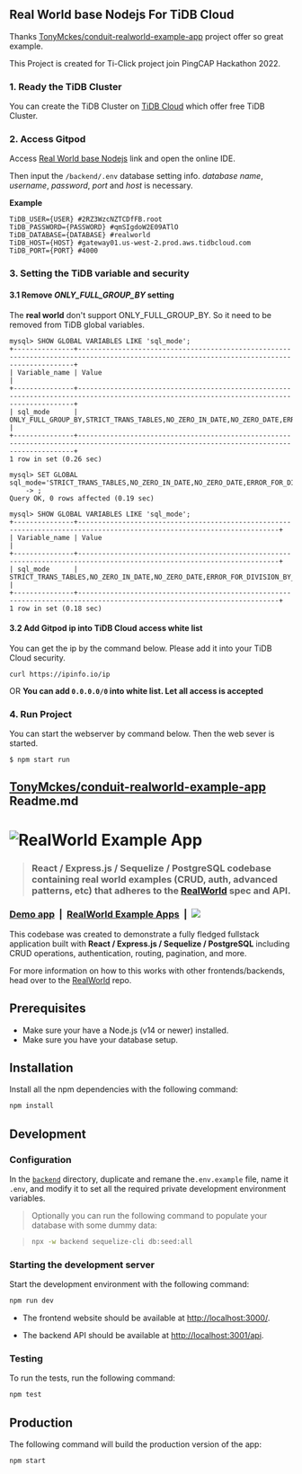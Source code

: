 Real World base Nodejs For TiDB Cloud
--

Thanks [TonyMckes/conduit-realworld-example-app](https://github.com/TonyMckes/conduit-realworld-example-app) project offer so great example.

This Project is created for Ti-Click project join PingCAP Hackathon 2022.

### 1. Ready the TiDB Cluster
You can create the TiDB Cluster on [TiDB Cloud](https://tidbcloud.com) which offer free TiDB Cluster.

### 2. Access Gitpod
Access [Real World base Nodejs](https://gitpod.io/#/github.com/ti-click/conduit-realworld-example-app-base-nodejs) link and open the online IDE.

Then input the `/backend/.env` database setting info. *database name*, *username*, *password*, *port* and *host* is necessary.

**Example**
```
TiDB_USER={USER} #2RZ3WzcNZTCDfFB.root
TiDB_PASSWORD={PASSWORD} #qmSIgdoW2E09ATlO
TiDB_DATABASE={DATABASE} #realworld
TiDB_HOST={HOST} #gateway01.us-west-2.prod.aws.tidbcloud.com
TiDB_PORT={PORT} #4000
```


### 3. Setting the TiDB variable and security
#### 3.1 Remove *ONLY_FULL_GROUP_BY* setting
The **real world** don't support ONLY_FULL_GROUP_BY. So it need to be removed from TiDB global variables.
```
mysql> SHOW GLOBAL VARIABLES LIKE 'sql_mode';
+---------------+-------------------------------------------------------------------------------------------------------------------------------------------+
| Variable_name | Value                                                                                                                                     |
+---------------+-------------------------------------------------------------------------------------------------------------------------------------------+
| sql_mode      | ONLY_FULL_GROUP_BY,STRICT_TRANS_TABLES,NO_ZERO_IN_DATE,NO_ZERO_DATE,ERROR_FOR_DIVISION_BY_ZERO,NO_AUTO_CREATE_USER,NO_ENGINE_SUBSTITUTION |
+---------------+-------------------------------------------------------------------------------------------------------------------------------------------+
1 row in set (0.26 sec)

mysql> SET GLOBAL sql_mode='STRICT_TRANS_TABLES,NO_ZERO_IN_DATE,NO_ZERO_DATE,ERROR_FOR_DIVISION_BY_ZERO,NO_AUTO_CREATE_USER,NO_ENGINE_SUBSTITUTION'
    -> ;
Query OK, 0 rows affected (0.19 sec)

mysql> SHOW GLOBAL VARIABLES LIKE 'sql_mode';
+---------------+------------------------------------------------------------------------------------------------------------------------+
| Variable_name | Value                                                                                                                  |
+---------------+------------------------------------------------------------------------------------------------------------------------+
| sql_mode      | STRICT_TRANS_TABLES,NO_ZERO_IN_DATE,NO_ZERO_DATE,ERROR_FOR_DIVISION_BY_ZERO,NO_AUTO_CREATE_USER,NO_ENGINE_SUBSTITUTION |
+---------------+------------------------------------------------------------------------------------------------------------------------+
1 row in set (0.18 sec)
```

#### 3.2 Add Gitpod ip into TiDB Cloud access white list

You can get the ip by the command below. Please add it into your TiDB Cloud security.
```
curl https://ipinfo.io/ip 
```

OR **You can add `0.0.0.0/0` into white list. Let all access is accepted**

### 4. Run Project
You can start the webserver by command below. Then the web sever is started.
```
$ npm start run
```

[TonyMckes/conduit-realworld-example-app](https://github.com/TonyMckes/conduit-realworld-example-app) Readme.md
---
# ![RealWorld Example App](logo.png)

> ### React / Express.js / Sequelize / PostgreSQL codebase containing real world examples (CRUD, auth, advanced patterns, etc) that adheres to the [RealWorld](https://realworld.io/) spec and API.

### [Demo app](https://conduit-realworld-example-app.herokuapp.com/)&nbsp;&nbsp;|&nbsp;&nbsp;[RealWorld Example Apps](https://codebase.show/projects/realworld?category=fullstack)&nbsp;&nbsp;|&nbsp;&nbsp;![](https://heroku-status-badges.herokuapp.com/conduit-realworld-example-app)

This codebase was created to demonstrate a fully fledged fullstack application built with **React / Express.js / Sequelize / PostgreSQL** including CRUD operations, authentication, routing, pagination, and more.

For more information on how to this works with other frontends/backends, head over to the [RealWorld](https://github.com/gothinkster/realworld) repo.

## Prerequisites

- Make sure your have a Node.js (v14 or newer) installed.
- Make sure you have your database setup.

## Installation

Install all the npm dependencies with the following command:

```bash
npm install
```

## Development

### Configuration

In the [`backend`](backend/) directory, duplicate and remane the`.env.example` file, name it `.env`, and modify it to set all the required private development environment variables.

> Optionally you can run the following command to populate your database with some dummy data:

> ```bash
> npx -w backend sequelize-cli db:seed:all
> ```

### Starting the development server

Start the development environment with the following command:

```bash
npm run dev
```

- The frontend website should be available at [http://localhost:3000/](http://localhost:3000).

- The backend API should be available at [http://localhost:3001/api](http://localhost:3001/api).

### Testing

To run the tests, run the following command:

```bash
npm test
```

## Production

The following command will build the production version of the app:

```bash
npm start
```
